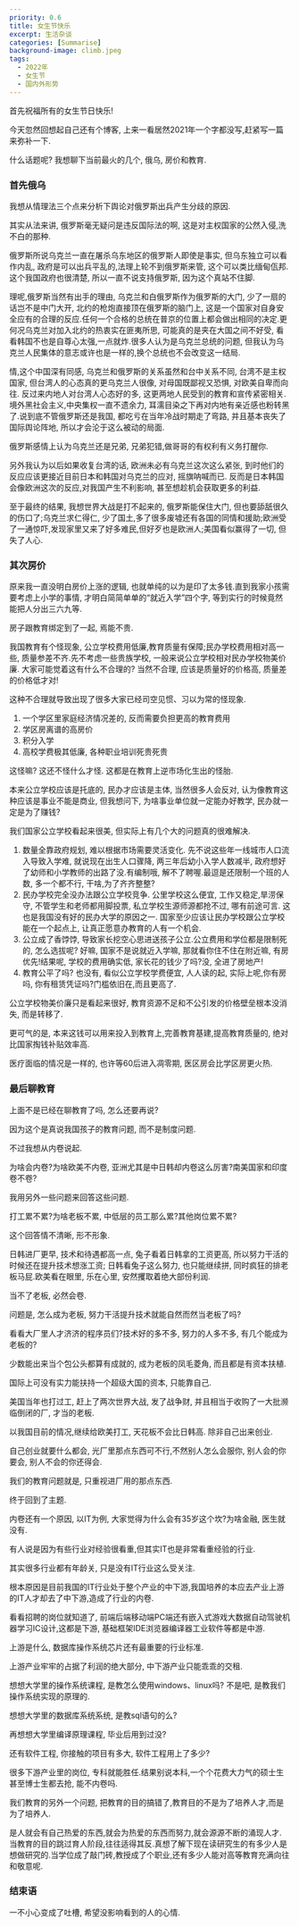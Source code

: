 ```yaml
---
priority: 0.6
title: 女生节快乐
excerpt: 生活杂谈
categories: [Summarise]
background-image: climb.jpeg
tags:
  - 2022年
  - 女生节
  - 国内外形势
---
```


首先祝福所有的女生节日快乐!

今天忽然回想起自己还有个博客, 上来一看居然2021年一个字都没写,赶紧写一篇来弥补一下.

什么话题呢? 我想聊下当前最火的几个, 俄乌, 房价和教育.

### 首先俄乌

我想从情理法三个点来分析下舆论对俄罗斯出兵产生分歧的原因.

其实从法来讲, 俄罗斯毫无疑问是违反国际法的啊, 这是对主权国家的公然入侵,洗不白的那种. 

俄罗斯所说乌克兰一直在屠杀乌东地区的俄罗斯人即使是事实, 但乌东独立可以看作内乱, 政府是可以出兵平乱的,法理上轮不到俄罗斯来管, 这个可以类比缅甸佤邦. 这个我国政府也很清楚, 所以一直不说支持俄罗斯, 因为这个真站不住脚.

理呢,俄罗斯当然有出手的理由, 乌克兰和白俄罗斯作为俄罗斯的大门, 少了一扇的话岂不是中门大开, 北约的枪炮直接顶在俄罗斯的脑门上, 这是一个国家对自身安全应有的合理的反应.任何一个合格的总统在普京的位置上都会做出相同的决定.更何况乌克兰对加入北约的热衷实在匪夷所思, 可能真的是夹在大国之间不好受, 看看韩国不也是自尊心太强,一点就炸.很多人认为是乌克兰总统的问题, 但我认为乌克兰人民集体的意志或许也是一样的,换个总统也不会改变这一结局.

情,这个中国深有同感, 乌克兰和俄罗斯的关系虽然和台中关系不同, 台湾不是主权国家, 但台湾人的心态真的更乌克兰人很像, 对母国既鄙视又恐惧, 对欧美自卑而向往. 反过来内地人对台湾人心态好的多, 这更两地人民受到的教育和宣传紧密相关. 境外黑社会主义,中央集权一直不遗余力, 耳濡目染之下再对内地有亲近感也粉转黑了.说到底不管俄罗斯还是我国, 都吃亏在当年冷战时期走了弯路, 并且基本丧失了国际舆论阵地, 所以才会沦于这么被动的局面.

俄罗斯感情上认为乌克兰还是兄弟, 兄弟犯错,做哥哥的有权利有义务打醒你.

另外我认为以后如果收复台湾的话, 欧洲未必有乌克兰这次这么紧张, 到时他们的反应应该更接近目前日本和韩国对乌克兰的应对, 摇旗呐喊而已. 反而是日本韩国会像欧洲这次的反应,对我国产生不利影响, 甚至想趁机会获取更多的利益. 

至于最终的结果, 我想世界大战是打不起来的, 俄罗斯能保住大门, 但也要舔舐很久的伤口了;乌克兰求仁得仁, 少了国土,多了很多废墟还有各国的同情和援助;欧洲受了一通惊吓,发现家里又来了好多难民,但好歹也是欧洲人;美国看似赢得了一切, 但失了人心.

### 其次房价

原来我一直没明白房价上涨的逻辑, 也就单纯的以为是印了太多钱.直到我家小孩需要考虑上小学的事情, 才明白简简单单的“就近入学”四个字, 等到实行的时候竟然能把人分出三六九等.

房子跟教育绑定到了一起, 焉能不贵.

我国教育有个怪现象, 公立学校费用低廉,教育质量有保障;民办学校费用相对高一些, 质量参差不齐.先不考虑一些贵族学校, 一般来说公立学校相对民办学校物美价廉. 大家可能觉着这有什么不合理的? 当然不合理, 应该是质量好的价格高, 质量差的价格低才对!

这种不合理就导致出现了很多大家已经司空见惯、习以为常的怪现象.

1. 一个学区里家庭经济情况差的, 反而需要负担更高的教育费用
2. 学区房离谱的高房价
3. 积分入学
4. 高校学费极其低廉, 各种职业培训死贵死贵

这怪嘛? 这还不怪什么才怪. 这都是在教育上逆市场化生出的怪胎.

本来公立学校应该是托底的, 民办才应该是主体, 当然很多人会反对, 认为像教育这种应该是事业不能是商业, 但我想问下, 为啥事业单位就一定能办好教学, 民办就一定是为了赚钱? 

我们国家公立学校看起来很美, 但实际上有几个大的问题真的很难解决.

1. 数量全靠政府规划, 难以根据市场需要灵活变化. 先不说这些年一线城市人口流入导致入学难, 就说现在出生人口骤降, 两三年后幼小入学人数减半, 政府想好了幼师和小学教师的出路了没.有编制哦, 解不了聘喔.最逗是还限制一个班的人数, 多一个都不行, 干啥,为了齐齐整整?
2. 民办学校完全没办法跟公立学校竞争. 公里学校这么便宜, 工作又稳定,旱涝保守, 不管学生和老师都用脚投票, 私立学校生源师源都抢不过, 哪有前途可言. 这也是我国没有好的民办大学的原因之一. 国家至少应该让民办学校跟公立学校能在一个起点上, 让真正愿意办教育的人有一个机会.
3. 公立成了香饽饽, 导致家长挖空心思进送孩子公立.公立费用和学位都是限制死的, 怎么选拔呢? 好嘛, 国家不是说就近入学嘛, 那就看你住不住在附近嘛, 有房优先!结果呢, 学校的费用确实低, 家长花的钱少了吗?没, 全进了房地产!
4. 教育公平了吗? 也没有, 看似公立学校学费便宜, 人人读的起, 实际上呢,你有房吗, 你有租赁凭证吗?门槛依旧在,而且更高了.

公立学校物美价廉只是看起来很好, 教育资源不足和不公引发的价格壁垒根本没消失, 而是转移了.

更可气的是, 本来这钱可以用来投入到教育上,完善教育基建,提高教育质量的, 绝对比国家掏钱补贴效率高.

医疗面临的情况是一样的, 也许等60后进入凋零期, 医区房会比学区房更火热.

### 最后聊教育

上面不是已经在聊教育了吗, 怎么还要再说?

因为这个是真说我国孩子的教育问题, 而不是制度问题.

不过我想从内卷说起.

为啥会内卷?为啥欧美不内卷, 亚洲尤其是中日韩却内卷这么厉害?南美国家和印度卷不卷?

我用另外一些问题来回答这些问题.

打工累不累?为啥老板不累, 中低层的员工那么累?其他岗位累不累?

这个回答情不清晰, 形不形象.

日韩进厂更早, 技术和待遇都高一点, 兔子看着日韩拿的工资更高, 所以努力干活的时候还在提升技术想涨工资; 日韩看兔子这么努力, 也只能继续拼, 同时疯狂的排老板马屁.欧美看在眼里, 乐在心里, 安然攫取着绝大部份利润. 

当不了老板, 必然会卷.

问题是, 怎么成为老板, 努力干活提升技术就能自然而然当老板了吗?

看看大厂里人才济济的程序员们?技术好的多不多, 努力的人多不多, 有几个能成为老板的?

少数能出来当个包公头都算有成就的, 成为老板的凤毛菱角, 而且都是有资本扶植.

国际上可没有实力能扶持一个超级大国的资本, 只能靠自己.

美国当年也打过工, 赶上了两次世界大战, 发了战争财, 并且相当于收购了一大批濒临倒闭的厂, 才当的老板.

以我国目前的情况,继续给欧美打工, 天花板不会比日韩高. 除非自己出来创业.

自己创业就要什么都会, 光厂里那点东西可不行,不然别人怎么会服你, 别人会的你要会, 别人不会的你还得会.

我们的教育问题就是, 只重视进厂用的那点东西.

终于回到了主题.

内卷还有一个原因, 以IT为例, 大家觉得为什么会有35岁这个坎?为啥金融, 医生就没有.

有人说是因为有些行业对经验很看重,但其实IT也是非常看重经验的行业.

其实很多行业都有年龄关, 只是没有IT行业这么受关注.

根本原因是目前我国的IT行业处于整个产业的中下游,我国培养的本应去产业上游的IT人才却去了中下游,造成了行业的内卷.

看看招聘的岗位就知道了, 前端后端移动端PC端还有嵌入式游戏大数据自动驾驶机器学习IC设计,这都是下游, 基础框架IDE浏览器编译器工业软件等都是中游.

上游是什么, 数据库操作系统芯片还有最重要的行业标准.

上游产业牢牢的占据了利润的绝大部分, 中下游产业只能乖乖的交租.

想想大学里的操作系统课程, 是教怎么使用windows、linux吗? 不是吧, 是教我们操作系统实现的原理的.

想想大学里的数据库系统系统, 是教sql语句的么?

再想想大学里编译原理课程, 毕业后用到过没?

还有软件工程, 你接触的项目有多大, 软件工程用上了多少?

很多下游产业里的岗位, 专科就能胜任.结果别说本科,一个个花费大力气的硕士生甚至博士生都去抢, 能不内卷吗.

我们教育的另外一个问题, 把教育的目的搞错了,教育目的不是为了培养人才,而是为了培养人.

是人就会有自己热爱的东西,就会为热爱的东西而努力,就会源源不断的涌现人才. 当教育的目的跳过育人阶段,往往适得其反.真想了解下现在读研究生的有多少人是想做研究的.当学位成了敲门砖,教授成了个职业,还有多少人能对高等教育充满向往和敬意呢.

### 结束语

一不小心变成了吐槽, 希望没影响看到的人的心情.





